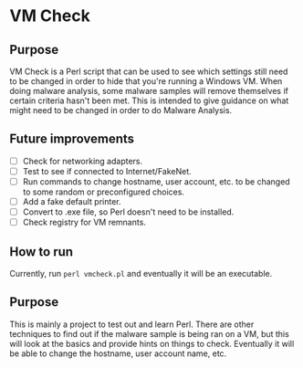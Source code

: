 # VM Check

## Purpose
VM Check is a Perl script that can be used to see which settings still need to be changed in order to hide that you're running a Windows VM. When doing malware analysis, some malware samples will remove themselves if certain criteria hasn't been met. This is intended to give guidance on what might need to be changed in order to do Malware Analysis.

## Future improvements
- [ ] Check for networking adapters.
- [ ] Test to see if connected to Internet/FakeNet.
- [ ] Run commands to change hostname, user account, etc. to be changed to some random or preconfigured choices.
- [ ] Add a fake default printer.
- [ ] Convert to .exe file, so Perl doesn't need to be installed.
- [ ] Check registry for VM remnants.

## How to run
Currently, run `perl vmcheck.pl` and eventually it will be an executable.

## Purpose
This is mainly a project to test out and learn Perl. There are other techniques to find out if the malware sample is being ran on a VM, but this will look at the basics and provide hints on things to check. Eventually it will be able to change the hostname, user account name, etc. 
